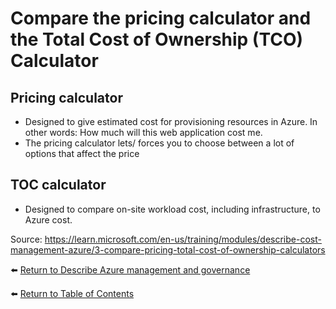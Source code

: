 # Compare the pricing calculator and the Total Cost of Ownership (TCO) Calculator

## Pricing calculator
* Designed to give estimated cost for provisioning resources in Azure. In other words: How much will this web application cost me.
* The pricing calculator lets/ forces you to choose between a lot of options that affect the price

## TOC calculator
* Designed to compare on-site workload cost, including infrastructure, to Azure cost.


Source: https://learn.microsoft.com/en-us/training/modules/describe-cost-management-azure/3-compare-pricing-total-cost-of-ownership-calculators

⬅️ [Return to Describe Azure management and governance](README.md)

⬅️ [Return to Table of Contents](../README.md)
